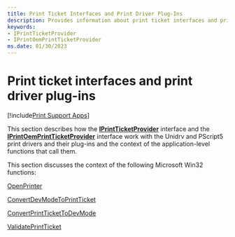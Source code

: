 ```yaml
---
title: Print Ticket Interfaces and Print Driver Plug-Ins
description: Provides information about print ticket interfaces and print driver plug-ins.
keywords:
- IPrintTicketProvider
- IPrintOemPrintTicketProvider
ms.date: 01/30/2023
---
```


# Print ticket interfaces and print driver plug-ins

[!include[Print Support Apps](../includes/print-support-apps.md)]

This section describes how the [**IPrintTicketProvider**](/windows-hardware/drivers/ddi/prdrvcom/nn-prdrvcom-iprintticketprovider) interface and the [**IPrintOemPrintTicketProvider**](/windows-hardware/drivers/ddi/prcomoem/nn-prcomoem-iprintoemprintticketprovider) interface work with the Unidrv and PScript5 print drivers and their plug-ins and the context of the application-level functions that call them.

This section discusses the context of the following Microsoft Win32 functions:

[OpenPrinter](openprinter.md)

[ConvertDevModeToPrintTicket](convertdevmodetoprintticket.md)

[ConvertPrintTicketToDevMode](convertprinttickettodevmode.md)

[ValidatePrintTicket](validateprintticket.md)
